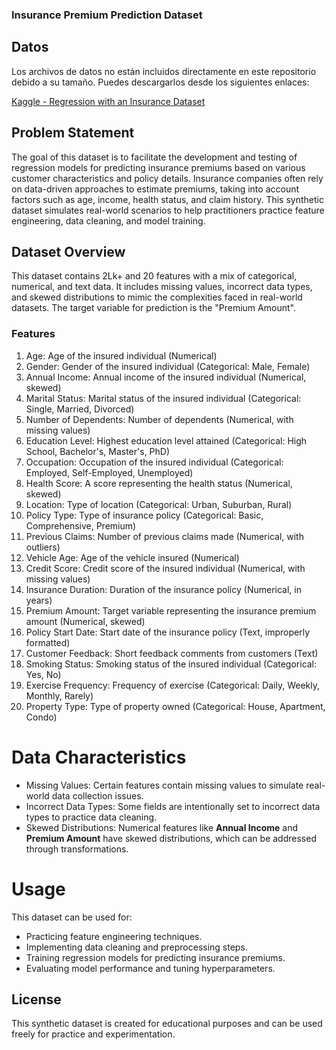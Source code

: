 ### Insurance Premium Prediction Dataset

## Datos
Los archivos de datos no están incluidos directamente en este repositorio debido a su tamaño. Puedes descargarlos desde los siguientes enlaces:

[Kaggle - Regression with an Insurance Dataset](https://www.kaggle.com/competitions/playground-series-s4e12/data)

## Problem Statement

The goal of this dataset is to facilitate the development and testing of regression models for predicting insurance premiums based on various customer characteristics and policy details. Insurance companies often rely on data-driven approaches to estimate premiums, taking into account factors such as age, income, health status, and claim history. This synthetic dataset simulates real-world scenarios to help practitioners practice feature engineering, data cleaning, and model training.

## Dataset Overview

This dataset contains 2Lk+ and 20 features with a mix of categorical, numerical, and text data. It includes missing values, incorrect data types, and skewed distributions to mimic the complexities faced in real-world datasets. The target variable for prediction is the "Premium Amount".

### Features

1. Age: Age of the insured individual (Numerical)
2. Gender: Gender of the insured individual (Categorical: Male, Female)
3. Annual Income: Annual income of the insured individual (Numerical, skewed)
4. Marital Status: Marital status of the insured individual (Categorical: Single, Married, Divorced)
5. Number of Dependents: Number of dependents (Numerical, with missing values)
6. Education Level: Highest education level attained (Categorical: High School, Bachelor's, Master's, PhD)
7. Occupation: Occupation of the insured individual (Categorical: Employed, Self-Employed, Unemployed)
8. Health Score: A score representing the health status (Numerical, skewed)
9. Location: Type of location (Categorical: Urban, Suburban, Rural)
10. Policy Type: Type of insurance policy (Categorical: Basic, Comprehensive, Premium)
11. Previous Claims: Number of previous claims made (Numerical, with outliers)
12. Vehicle Age: Age of the vehicle insured (Numerical)
13. Credit Score: Credit score of the insured individual (Numerical, with missing values)
14. Insurance Duration: Duration of the insurance policy (Numerical, in years)
15. Premium Amount: Target variable representing the insurance premium amount (Numerical, skewed)
16. Policy Start Date: Start date of the insurance policy (Text, improperly formatted)
17. Customer Feedback: Short feedback comments from customers (Text)
18. Smoking Status: Smoking status of the insured individual (Categorical: Yes, No)
19. Exercise Frequency: Frequency of exercise (Categorical: Daily, Weekly, Monthly, Rarely)
20. Property Type: Type of property owned (Categorical: House, Apartment, Condo)

# Data Characteristics

- Missing Values: Certain features contain missing values to simulate real-world data collection issues.
- Incorrect Data Types: Some fields are intentionally set to incorrect data types to practice data cleaning.
- Skewed Distributions: Numerical features like **Annual Income** and **Premium Amount** have skewed distributions, which can be addressed through transformations.

# Usage

This dataset can be used for:

- Practicing feature engineering techniques.
- Implementing data cleaning and preprocessing steps.
- Training regression models for predicting insurance premiums.
- Evaluating model performance and tuning hyperparameters.

## License

This synthetic dataset is created for educational purposes and can be used freely for practice and experimentation.